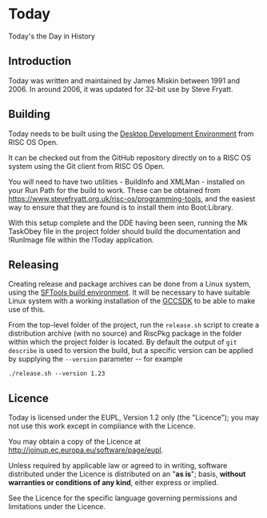 Today
=====

Today's the Day in History


Introduction
------------

Today was written and maintained by James Miskin between 1991 and 2006. In around 2006, it was updated for 32-bit use by Steve Fryatt.


Building
--------

Today needs to be built using the [Desktop Development Environment](https://www.riscosopen.org/content/sales/dde) from RISC OS Open.

It can be checked out from the GitHub repository directly on to a RISC OS system using the Git client from RISC OS Open.

You will need to have two utilities - BuildInfo and XMLMan - installed on your Run Path for the build to work. These can be obtained from <https://www.stevefryatt.org.uk/risc-os/programming-tools>, and the easiest way to ensure that they are found is to install them into Boot:Library.

With this setup complete and the DDE having been seen, running the Mk TaskObey file in the project folder should build the documentation and !RunImage file within the !Today application.


Releasing
---------

Creating release and package archives can be done from a Linux system, using the [SFTools build environment](https://github.com/steve-fryatt). It will be necessary to have suitable Linux system with a working installation of the [GCCSDK](http://www.riscos.info/index.php/GCCSDK) to be able to make use of this.

From the top-level folder of the project, run the `release.sh` script to create a distribution archive (with no source) and RiscPkg package in the folder within which the project folder is located. By default the output of `git describe` is used to version the build, but a specific version can be applied by supplying the `--version` parameter -- for example

	./release.sh --version 1.23


Licence
-------

Today is licensed under the EUPL, Version 1.2 only (the "Licence"); you may not use this work except in compliance with the Licence.

You may obtain a copy of the Licence at <http://joinup.ec.europa.eu/software/page/eupl>.

Unless required by applicable law or agreed to in writing, software distributed under the Licence is distributed on an "**as is**"; basis, **without warranties or conditions of any kind**, either express or implied.

See the Licence for the specific language governing permissions and limitations under the Licence.